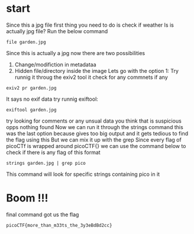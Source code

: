 # start
Since this a jpg file first thing you need to do is check if weather Is is actually jpg file? 
Run the below command
```
file garden.jpg
```

Since this is actually a jpg now there are two possibilities
1. Change/modifiction in metadataa 
2. Hidden file/directory inside the image
Lets go with the option 1: 
Try runnig it throug the exiv2 tool it check for any commnets if any
```
exiv2 pr garden.jpg
```
It says no exif data try runnig exiftool:
```
exiftool garden.jpg
```
try looking for comments or any unsual data you think that is suspicious opps nothing found 
Now we can run it through the strings command this was the last option because gives too big output and it gets tedious to find the flag using this But we can mix it up with the grep Since every flag of picoCTf is wrapped around picoCTF{} we can use the command below to check if there is any flag of this format
```
strings garden.jpg | grep pico
```
This command will look for specific strings containing pico in it
# Boom !!!
final command got us the flag
```
picoCTF{more_than_m33ts_the_3y3eBdBd2cc}
```
